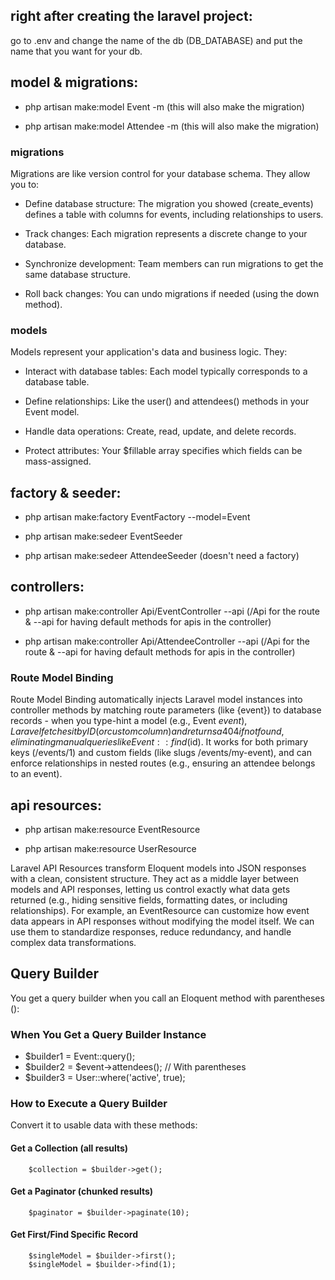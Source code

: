 ## right after creating the laravel project:

go to .env and change the name of the db (DB_DATABASE) and put the name that you want for your db.

## model & migrations:

-   php artisan make:model Event -m (this will also make the migration)

-   php artisan make:model Attendee -m (this will also make the migration)

### migrations

Migrations are like version control for your database schema. They allow you to:

-   Define database structure: The migration you showed (create_events) defines a table with columns for events, including relationships to users.

-   Track changes: Each migration represents a discrete change to your database.

-   Synchronize development: Team members can run migrations to get the same database structure.

-   Roll back changes: You can undo migrations if needed (using the down method).

### models

Models represent your application's data and business logic. They:

-   Interact with database tables: Each model typically corresponds to a database table.

-   Define relationships: Like the user() and attendees() methods in your Event model.

-   Handle data operations: Create, read, update, and delete records.

-   Protect attributes: Your $fillable array specifies which fields can be mass-assigned.

## factory & seeder:

-   php artisan make:factory EventFactory --model=Event

-   php artisan make:sedeer EventSeeder

-   php artisan make:sedeer AttendeeSeeder (doesn't need a factory)

## controllers:

-   php artisan make:controller Api/EventController --api (/Api for the route & --api for having default methods for apis in the controller)

-   php artisan make:controller Api/AttendeeController --api (/Api for the route & --api for having default methods for apis in the controller)

### Route Model Binding

Route Model Binding automatically injects Laravel model instances into controller methods by matching route parameters (like {event}) to database records - when you type-hint a model (e.g., Event $event), Laravel fetches it by ID (or custom column) and returns a 404 if not found, eliminating manual queries like Event::find($id). It works for both primary keys (/events/1) and custom fields (like slugs /events/my-event), and can enforce relationships in nested routes (e.g., ensuring an attendee belongs to an event).

## api resources:

-   php artisan make:resource EventResource

-   php artisan make:resource UserResource

Laravel API Resources transform Eloquent models into JSON responses with a clean, consistent structure. They act as a middle layer between models and API responses, letting us control exactly what data gets returned (e.g., hiding sensitive fields, formatting dates, or including relationships). For example, an EventResource can customize how event data appears in API responses without modifying the model itself. We can use them to standardize responses, reduce redundancy, and handle complex data transformations.

## Query Builder

You get a query builder when you call an Eloquent method with parentheses ():

### When You Get a Query Builder Instance

-   $builder1 = Event::query();
-   $builder2 = $event->attendees(); // With parentheses
-   $builder3 = User::where('active', true);

### How to Execute a Query Builder

Convert it to usable data with these methods:

#### Get a Collection (all results)

        $collection = $builder->get();

#### Get a Paginator (chunked results)

        $paginator = $builder->paginate(10);

#### Get First/Find Specific Record

        $singleModel = $builder->first();
        $singleModel = $builder->find(1);
